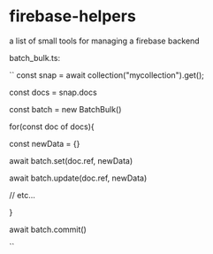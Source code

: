 # firebase-helpers
a list of small tools for managing a firebase backend

batch_bulk.ts:

``
const snap = await collection("mycollection").get();

const docs = snap.docs

const batch = new BatchBulk()

for(const doc of docs){

  const newData = {}
  
  await batch.set(doc.ref, newData)
  
  await batch.update(doc.ref, newData)
  
  // etc...
  
}

await batch.commit()

``
